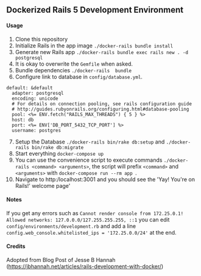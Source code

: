 ## Dockerized Rails 5 Development Environment

#### Usage

1. Clone this repository
2. Initialize Rails in the app image `./docker-rails bundle install`
3. Generate new Rails app `./docker-rails bundle exec rails new . -d postgresql`
4. It is okay to overwrite the `Gemfile` when asked.
5. Bundle dependencies `./docker-rails  bundle`
6. Configure link to database in `config/database.yml`.
  ```
  default: &default
    adapter: postgresql
    encoding: unicode
    # For details on connection pooling, see rails configuration guide
    # http://guides.rubyonrails.org/configuring.html#database-pooling
    pool: <%= ENV.fetch("RAILS_MAX_THREADS") { 5 } %>
    host: db
    port: <%= ENV['DB_PORT_5432_TCP_PORT'] %>
    username: postgres
  ```
7. Setup the Database `./docker-rails bin/rake db:setup` and `./docker-rails bin/rake db:migrate`
8. Start everything `docker-compose up`
9. You can use the convenience script to execute commands `./docker-rails <command> <arguments>`, the script will prefix `<command>` and `<arguments>` with `docker-compose run --rm app `.
10. Navigate to http:/localhost:3001 and you should see the 'Yay! You're on Rails!' welcome page'


#### Notes

If you get any errors such as `Cannot render console from 172.25.0.1! Allowed networks: 127.0.0.0/127.255.255.255, ::1` you can edit `config/environments/development.rb` and add a line `config.web_console.whitelisted_ips = '172.25.0.0/24'` at the end.

#### Credits
Adopted from Blog Post of Jesse B Hannah (https://jbhannah.net/articles/rails-development-with-docker/)
